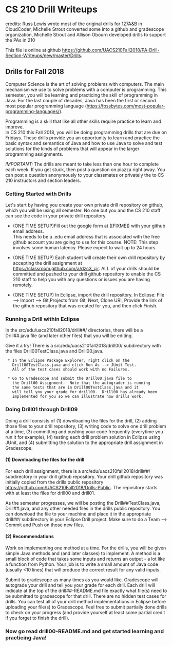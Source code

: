 # CS 210 Drill Writeups

credits: Russ Lewis wrote most of the original drills for 127A&B in CloudCoder, 
         Michelle Strout converted some into a github and gradescope organization,
         Michelle Strout and Allison Obourn developed drills to support the PAs in 210

This file is online at github 
https://github.com/UACS210Fall2018/PA-Drill-Section-Writeups/new/master/Drills.


## Drills for Fall 2018

Computer Science is the art of solving problems with computers.  The main mechanism
we use to solve problems with a computer is programming.  This semester, you will be 
learning and practicing the skill of programming in Java.  For the last couple of 
decades, Java has been the first or second most popular programming language 
(https://fossbytes.com/most-popular-programming-languages/).

Programming is a skill that like all other skills require practice to learn and improve.  
In CS 210 this Fall 2018, you will be doing programming drills that are due on Fridays.
These drills provide you an opportunity to learn and practice the basic syntax and semantics
of Java and how to use Java to solve and test solutions for the kinds of problems
that will appear in the larger programming assignments.

*IMPORTANT:* The drills are meant to take less than one hour to 
complete each week.  If you get stuck, then post a question on piazza
right away.  You can post a question anonymously to your classmates
or privately the to CS 210 instructors and section leaders.

### Getting Started with Drills

Let's start by having you create your own private drill repository on github,
which you will be using all semester.  No one but you and the CS 210 staff
can see the code in your private drill repository.

 * (ONE TIME SETUP)Fill out the google form at ([FIXME]) with your github email address.  
   This needs to be a .edu email address that is associated with the free github account
   you are going to use for this course.  NOTE: This step involves some human latency.
   Please expect to wait up to 24 hours.

 * (ONE TIME SETUP) Each student will create their own drill repository by 
   accepting the drill assignment at https://classroom.github.com/a/dzc3_cjr.
   ALL of your drills should be committed and pushed to your drill github repository to 
   enable the CS 210 staff to help you with any questions or issues you are 
   having remotely.
   
 * (ONE TIME SETUP) In Eclipse, import the drill repository.
   In Eclipse: File --> Import --> Git,Projects from Git, Next, Clone URI, Provide the
   link of the github repository that was created for you, and then click Finish.


### Running a Drill within Eclipse

In the src/edu/uacs210fall2018/drill##/ directories, there will be
a Drill##.java file (and later other files) that you will be editing.
   
Give it a try!  There is a src/edu/uacs210fall2018/drill00/ 
subdirectory with the files Drill00TestClass.java and Drill00.java.
   
     * In the Eclipse Package Explorer, right click on the 
       Drill00TestClass.java and click Run As --> JUnit Test.  
       All of the test cases should work with no Failures.
       
     * Go to Gradescope and submit the Drill00.java file to
       the Drill00 Assignment.  Note that the autograder is running
       the same tests that are in Drill00TestClass.java and it
       will tell you your grade for drill00.  Drill00 has already been
       implemented for you so we can illustrate how drills work.


### Doing Drill01 through Drill09

Doing a drill consists of (1) downloading the files for the drill,
(2) adding those files to your drill repository, (3) writing code
to solve one drill problem at a time, (3) committing and pushing your code
frequently (everytime you run it for example), (4) testing each drill problem
solution in Eclipse using JUnit, and (4) submitting the solution
to the appropriate drill assignment in Gradescope.

#### (1) Downloading the files for the drill

For each drill assignment, there is a src/edu/uacs210fall2018/drill##/
subdirectory in your drill github repository.  Your drill github repository
was initially copied from the drills public repository
https://github.com/UACS210Fall2018/Drills-Public.  The repository starts
with at least the files for drill00 and drill01.

As the semester progresses, we will be posting the Drill##TestClass.java, 
Drill##.java, and any other needed files in the drills public repository.
You can download the file to your machine and place it in the appropriate
drill##/ subdirectory in your Eclipse Drill project.  Make sure to do a
Team --> Commit and Push on those new files.

#### (2) Recommendations

Work on implementing one method at a time.  For the drills, you will be 
given simple Java methods and (and later classes) to implement.  A method is 
a small block of code that takes some inputs and returns an output - a lot 
like a function from Python.  Your job is to write a small amount of Java 
code (usually <10 lines) that will produce the correct result for any valid
inputs.

Submit to gradescope as many times as you would like.  Gradescope
will autograde your drill and tell you your grade for each drill.
Each drill will indicate at the top of the drill##-README.md file
exactly what file(s) need to be submitted to gradescope for that
drill.  There are no hidden test cases for drills.  You can test
all of your drill method implementations in Eclipse before uploading
your file(s) to Gradescope.  Feel free to submit partially done drills
to check on your progress (and provide yourself at least some partial
credit if you forget to finish the drill).

### Now go read drill00-README.md and get started learning and practicing Java!
